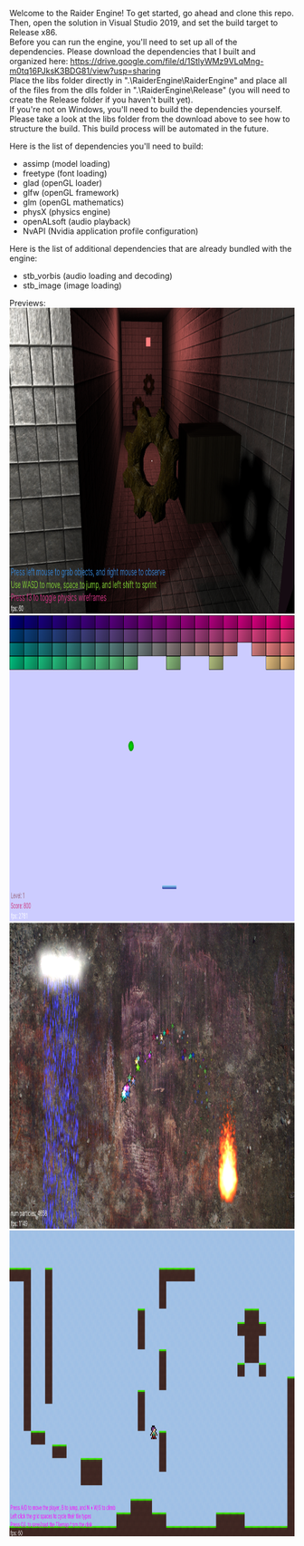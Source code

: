 Welcome to the Raider Engine! To get started, go ahead and clone this repo. Then, open the solution in Visual Studio 2019, and set the build target to Release x86.  
Before you can run the engine, you'll need to set up all of the dependencies. Please download the dependencies that I built and organized here: https://drive.google.com/file/d/1StlyWMz9VLqMng-m0tq16PJksK3BDG81/view?usp=sharing  
Place the libs folder directly in ".\RaiderEngine\RaiderEngine" and place all of the files from the dlls folder in ".\RaiderEngine\Release" (you will need to create the Release folder if you haven't built yet).  
If you're not on Windows, you'll need to build the dependencies yourself. Please take a look at the libs folder from the download above to see how to structure the build. This build process will be automated in the future.  
  
Here is the list of dependencies you'll need to build:  
- assimp (model loading)  
- freetype (font loading)  
- glad (openGL loader)  
- glfw (openGL framework)  
- glm (openGL mathematics)  
- physX (physics engine)  
- openALsoft (audio playback)  
- NvAPI (Nvidia application profile configuration)  
  
Here is the list of additional dependencies that are already bundled with the engine:  
- stb_vorbis (audio loading and decoding)  
- stb_image (image loading)  
  
Previews:  
<img src="previews\7_11_19 (3d carousel).png" width="960" height="540">  
<img src="previews\1_30_20 (brick breaker).png" width="960" height="540">  
<img src="previews\1_31_20 (2d particles).png" width="960" height="540">  
<img src="previews\2_17_20 (2d platformer).png" width="960" height="540">